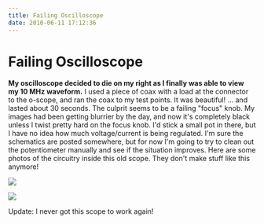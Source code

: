 ```yaml
---
title: Failing Oscilloscope
date: 2010-06-11 17:12:36
---
```


# Failing Oscilloscope

__My oscilloscope decided to die on my right as I finally was able to view my 10 MHz waveform.__ I used a piece of coax with a load at the connector to the o-scope, and ran the coax to my test points. It was beautiful! ... and lasted about 30 seconds. The culprit seems to be a failing "focus" knob. My images had been getting blurrier by the day, and now it's completely black unless I twist pretty hard on the focus knob. I'd stick a small pot in there, but I have no idea how much voltage/current is being regulated. I'm sure the schematics are posted somewhere, but for now I'm going to try to clean out the potentiometer manually and see if the situation improves. Here are some photos of the circuitry inside this old scope. They don't make stuff like this anymore!

<div class="text-center img-border">

![](https://swharden.com/static/2010/06/11/panelfront.jpg)

![](https://swharden.com/static/2010/06/11/ron.jpg)

</div>

Update: I never got this scope to work again!

